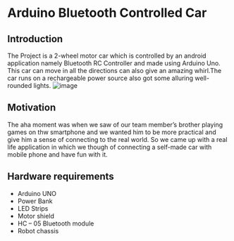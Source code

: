 # Arduino Bluetooth Controlled Car  
## Introduction
The Project is a 2-wheel motor car which is controlled by an android application namely Bluetooth RC Controller and made using Arduino Uno. This car can move in all the directions can also give an amazing whirl.The car runs on a rechargeable power source also got some alluring well-rounded lights. 
![image](https://user-images.githubusercontent.com/79688020/114797374-470e5c00-9d50-11eb-98a0-24c3bccff3ac.png)

## Motivation
The aha moment was when we saw of our team member’s  brother playing games on thw smartphone and we wanted him to be more practical and give him a sense of connecting to the real world. So we came up with a real life application in which we though of connecting a self-made car with mobile phone and have fun with it.
## Hardware requirements
-	Arduino UNO
-	Power Bank
-	LED Strips
-	Motor shield
-	HC – 05 Bluetooth module
-	Robot chassis

